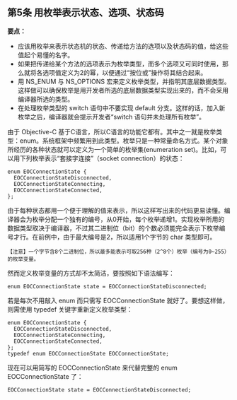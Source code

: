 ## 第5条 用枚举表示状态、选项、状态码

**要点：**

* 应该用枚举来表示状态机的状态、传递给方法的选项以及状态码的值，给这些值起个易懂的名字。
* 如果把传递给某个方法的选项表示为枚举类型，而多个选项又可同时使用，那么就将各选项值定义为2的幂，以便通过“按位或”操作将其结合起来。
* 用 NS_ENUM 与 NS_OPTIONS 宏来定义枚举类型，并指明其底层数据类型。这样做可以确保枚举是用开发者所选的底层数据类型实现出来的，而不会采用编译器所选的类型。
* 在处理枚举类型的 switch 语句中不要实现 default 分支。这样的话，加入新枚举之后，编译器就会提示开发者“switch 语句并未处理所有枚举”。

由于 Objective-C 基于C语言，所以C语言的功能它都有。其中之一就是枚举类型：enum。系统框架中频繁用到此类型。枚举只是一种常量命名方式。某个对象所经历的各种状态就可以定义为一个简单的枚举集(enumeration set)。比如，可以用下列枚举表示“套接字连接”（socket connection）的状态：

```
enum EOCConnectionState {
  EOCConnectionStateDisconnected,
  EOCConnectionStateConnecting,
  EOCConnectionStateConnected,
};
```

由于每种状态都用一个便于理解的值来表示，所以这样写出来的代码更易读懂。编译器会为枚举分配一个独有的编号，从0开始，每个枚举递增1。实现枚举所用的数据类型取决于编译器，不过其二进制位（bit）的个数必须能完全表示下枚举编号才行。在前例中，由于最大编号是2，所以适用1个字节的 char 类型即可。

```
【注意】一个字节含8个二进制位，所以最多能表示可取256种（2^8个）枚举（编号为0~255）的枚举变量。
```

然而定义枚举变量的方式却不太简洁，要按照如下语法编写：

```
enum EOCConnectionState state = EOCConnectionStateDisconnected;
```

若是每次不用敲入 enum 而只需写 EOCConnectionState 就好了。要想这样做，则需使用 typedef 关键字重新定义枚举类型：

```
enum EOCConnectionState {
  EOCConnectionStateDisconnected,
  EOCConnectionStateConnecting,
  EOCConnectionStateConnected,
};
typedef enum EOCConnectionState EOCConnectionState;
```

现在可以用简写的 EOCConnectionState 来代替完整的 enum EOCConnectionState 了：

```
EOCConnectionState state = EOCConnectionStateDisconnected;
```

